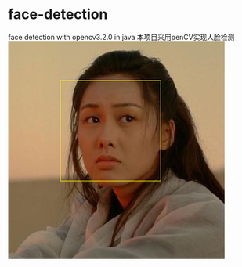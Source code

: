 # face-detection
face detection with opencv3.2.0 in java
本项目采用penCV实现人脸检测
![人脸检测示例](https://github.com/lyk2655/face-detection/blob/master/zhuyin.png)
